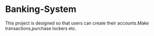 # Banking-System
This project is designed so that users can create their accounts.Make transactions,purchase lockers etc.

